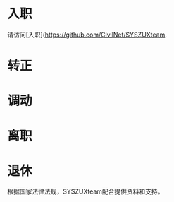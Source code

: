# 入职
请访问[入职](https://github.com/CivilNet/SYSZUXteam.


# 转正


# 调动

# 离职

# 退休
根据国家法律法规，SYSZUXteam配合提供资料和支持。